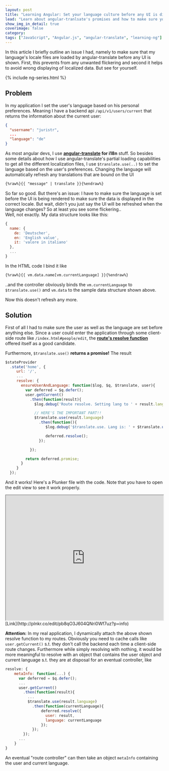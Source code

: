 ```yaml
---
layout: post
title: "Learning Angular: Set your language culture before any UI is displayed"
lead: "Learn about angular-tranlsate's promises and how to make sure your language locales are loaded before any UI element"
show_img_in_detail: true
coverimage: false
category:
tags: ["JavaScript", "Angular.js", "angular-translate", "learning-ng"]
---
```


In this article I briefly outline an issue I had, namely to make sure that my language's locale files are loaded by angular-translate before any UI is shown. First, this prevents from any unwanted flickering and second it helps to avoid wrong displaying of localized data. But see for yourself.

{% include ng-series.html %}

## Problem

In my application I set the user's language based on his personal preferences. Meaning I have a backend api `/api/v1/users/current` that returns the information about the current user:

```json
{
  "username": "juristr",
  ...
  "language": "de"
}
```

As most angular devs, I use **[angular-translate](http://angular-translate.github.io/) for i18n** stuff. So besides some details about how I use angular-translate's partial loading capabilities to get all the different localization files, I use `$translate.use(..)` to set the language based on the user's preferences. Changing the language will automatically refresh any translations that are bound on the UI

```html
{%raw%}{{ "message" | translate }}{%endraw%}
```

So far so good. But there's an issue: I have to make sure the language is set before the UI is being rendered to make sure the data is displayed in the correct locale. But wait, didn't you just say the UI will be refreshed when the language changes? So at least you see some flickering..  
Well, not exactly. My data structure looks like this:

```javascript
{
  name: {
    de: 'Deutscher',
    en: 'English value',
    it: 'valore in italiano'
  },
  ...
}
```

In the HTML code I bind it like

```html
{%raw%}{{ vm.data.name[vm.currentLanguage] }}{%endraw%}
```

..and the controller obviously binds the `vm.currentLanguage` to `$translate.use()` and `vm.data` to the sample data structure shown above.

Now this doesn't refresh any more.

## Solution

First of all I had to make sure the user as well as the language are set before anything else. Since a user could enter the application through some client-side route like `/index.html#people/edit`, the **[route's resolve function](https://github.com/angular-ui/ui-router/wiki)** offered itself as a good candidate.

Furthermore, `$translate.use()` **returns a promise!** The result

```javascript
$stateProvider
  .state('home', {
     url: '/',
     ...
     resolve: {
       ensureUserAndLanguage: function($log, $q, $translate, user){
         var deferred = $q.defer();
         user.getCurrent()
           .then(function(result){
             $log.debug('Route resolve. Setting lang to ' + result.language);

             // HERE'S THE IMPORTANT PART!!
             $translate.use(result.language)
               .then(function(){
                  $log.debug('$translate.use. Lang is: ' + $translate.use());

                  deferred.resolve();
               });

           });

         return deferred.promise;
       }
     }
  });
```

And it works! Here's a Plunker file with the code. Note that you have to open the edit view to see it work properly.

<iframe src="http://embed.plnkr.co/pb8qO3J604QNri0Wf7uz/preview" width="100%" height="400px"> </iframe>
[Link](http://plnkr.co/edit/pb8qO3J604QNri0Wf7uz?p=info)

**Attention:** In my real application, I dynamically attach the above shown resolve function to my routes. Obviously you need to cache calls like `user.getCurrent()` s.t. they don't call the backend each time a client-side route changes. Furthermore while simply resolving with nothing, it would be more meaningful to resolve with an object that contains the user object and current language s.t. they are at disposal for an eventual controller, like

```javascript
resolve: {
    metaInfo: function(...) {
      var deferred = $q.defer();
      ...
      user.getCurrent()
        .then(function(result){
          ...
          $translate.use(result.language)
            .then(function(currentLanguage){
                deferred.resolve({
                  user: result,
                  language: currentLanguage
                });
            });
        });
      ...
    }
}
```

An eventual "route controller" can then take an object `metaInfo` containing the user and current language.
